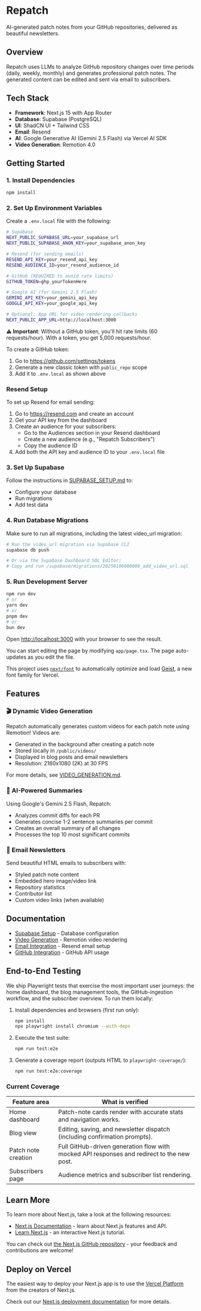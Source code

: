# Repatch

AI-generated patch notes from your GitHub repositories, delivered as beautiful newsletters.

## Overview

Repatch uses LLMs to analyze GitHub repository changes over time periods (daily, weekly, monthly) and generates professional patch notes. The generated content can be edited and sent via email to subscribers.

## Tech Stack

- **Framework**: Next.js 15 with App Router
- **Database**: Supabase (PostgreSQL)
- **UI**: ShadCN UI + Tailwind CSS
- **Email**: Resend
- **AI**: Google Generative AI (Gemini 2.5 Flash) via Vercel AI SDK
- **Video Generation**: Remotion 4.0

## Getting Started

### 1. Install Dependencies

```bash
npm install
```

### 2. Set Up Environment Variables

Create a `.env.local` file with the following:

```bash
# Supabase
NEXT_PUBLIC_SUPABASE_URL=your_supabase_url
NEXT_PUBLIC_SUPABASE_ANON_KEY=your_supabase_anon_key

# Resend (for sending emails)
RESEND_API_KEY=your_resend_api_key
RESEND_AUDIENCE_ID=your_resend_audience_id

# GitHub (REQUIRED to avoid rate limits)
GITHUB_TOKEN=ghp_yourTokenHere

# Google AI (for Gemini 2.5 Flash)
GEMINI_API_KEY=your_gemini_api_key
GOOGLE_API_KEY=your_google_api_key

# Optional: App URL for video rendering callbacks
NEXT_PUBLIC_APP_URL=http://localhost:3000
```

**⚠️ Important**: Without a GitHub token, you'll hit rate limits (60 requests/hour). With a token, you get 5,000 requests/hour.

To create a GitHub token:

1. Go to https://github.com/settings/tokens
2. Generate a new classic token with `public_repo` scope
3. Add it to `.env.local` as shown above

### Resend Setup

To set up Resend for email sending:

1. Go to https://resend.com and create an account
2. Get your API key from the dashboard
3. Create an audience for your subscribers:
   - Go to the Audiences section in your Resend dashboard
   - Create a new audience (e.g., "Repatch Subscribers")
   - Copy the audience ID
4. Add both the API key and audience ID to your `.env.local` file

### 3. Set Up Supabase

Follow the instructions in [SUPABASE_SETUP.md](./SUPABASE_SETUP.md) to:

- Configure your database
- Run migrations
- Add test data

### 4. Run Database Migrations

Make sure to run all migrations, including the latest video_url migration:

```bash
# Run the video_url migration via Supabase CLI
supabase db push

# Or via the Supabase Dashboard SQL Editor:
# Copy and run /supabase/migrations/20250106000000_add_video_url.sql
```

### 5. Run Development Server

```bash
npm run dev
# or
yarn dev
# or
pnpm dev
# or
bun dev
```

Open [http://localhost:3000](http://localhost:3000) with your browser to see the result.

You can start editing the page by modifying `app/page.tsx`. The page auto-updates as you edit the file.

This project uses [`next/font`](https://nextjs.org/docs/app/building-your-application/optimizing/fonts) to automatically optimize and load [Geist](https://vercel.com/font), a new font family for Vercel.

## Features

### 🎬 Dynamic Video Generation

Repatch automatically generates custom videos for each patch note using Remotion! Videos are:
- Generated in the background after creating a patch note
- Stored locally in `/public/videos/`
- Displayed in blog posts and email newsletters
- Resolution: 2160x1080 (2K) at 30 FPS

For more details, see [VIDEO_GENERATION.md](./VIDEO_GENERATION.md).

### 🤖 AI-Powered Summaries

Using Google's Gemini 2.5 Flash, Repatch:
- Analyzes commit diffs for each PR
- Generates concise 1-2 sentence summaries per commit
- Creates an overall summary of all changes
- Processes the top 10 most significant commits

### 📧 Email Newsletters

Send beautiful HTML emails to subscribers with:
- Styled patch note content
- Embedded hero image/video link
- Repository statistics
- Contributor list
- Custom video links (when available)

## Documentation

- [Supabase Setup](./SUPABASE_SETUP.md) - Database configuration
- [Video Generation](./VIDEO_GENERATION.md) - Remotion video rendering
- [Email Integration](./EMAIL_INTEGRATION.md) - Resend email setup
- [GitHub Integration](./GITHUB_INTEGRATION.md) - GitHub API usage

## End-to-End Testing

We ship Playwright tests that exercise the most important user journeys: the home dashboard, the blog management tools, the GitHub-ingestion workflow, and the subscriber overview. To run them locally:

1. Install dependencies and browsers (first run only):

   ```bash
   npm install
   npx playwright install chromium --with-deps
   ```

2. Execute the test suite:

   ```bash
   npm run test:e2e
   ```

3. Generate a coverage report (outputs HTML to `playwright-coverage/`):

   ```bash
   npm run test:e2e:coverage
   ```

### Current Coverage

| Feature area | What is verified |
| --- | --- |
| Home dashboard | Patch-note cards render with accurate stats and navigation works. |
| Blog view | Editing, saving, and newsletter dispatch (including confirmation prompts). |
| Patch note creation | Full GitHub-driven generation flow with mocked API responses and redirect to the new post. |
| Subscribers page | Audience metrics and subscriber list rendering. |

## Learn More

To learn more about Next.js, take a look at the following resources:

- [Next.js Documentation](https://nextjs.org/docs) - learn about Next.js features and API.
- [Learn Next.js](https://nextjs.org/learn) - an interactive Next.js tutorial.

You can check out [the Next.js GitHub repository](https://github.com/vercel/next.js) - your feedback and contributions are welcome!

## Deploy on Vercel

The easiest way to deploy your Next.js app is to use the [Vercel Platform](https://vercel.com/new?utm_medium=default-template&filter=next.js&utm_source=create-next-app&utm_campaign=create-next-app-readme) from the creators of Next.js.

Check out our [Next.js deployment documentation](https://nextjs.org/docs/app/building-your-application/deploying) for more details.
